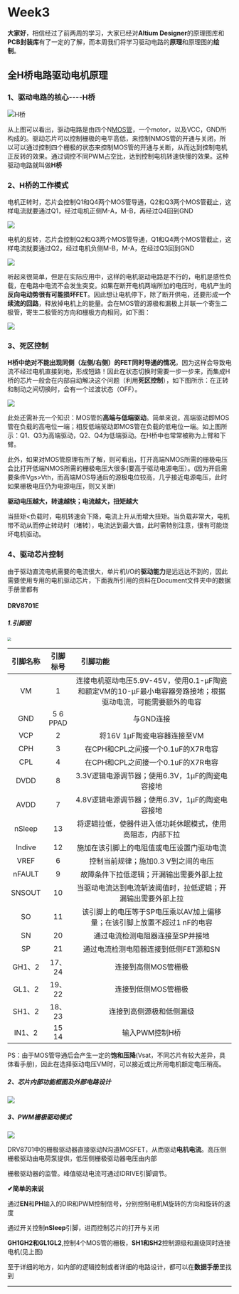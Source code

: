 # Week3

**大家好**，相信经过了前两周的学习，大家已经对**Altium Designer**的原理图库和**PCB封装库**有了一定的了解，而本周我们将学习驱动电路的**原理**和原理图的**绘制**。



## **全H桥电路驱动电机原理**

### 1、驱动电路的核心----H桥

![H桥](https://github.com/X-iye/Textnoob/blob/master/Image/H%E6%A1%A5.png?raw=true)

 从上图可以看出，驱动电路是由四个N[MOS管](https://so.csdn.net/so/search?q=MOS管&spm=1001.2101.3001.7020)，一个motor，以及VCC，GND所构成的。驱动芯片可以控制栅极的电平高低，来控制NMOS管的开通与关闭，所以可以通过控制四个栅极的状态来控制MOS管的开通与关断，从而达到控制电机正反转的效果。通过调控不同PWM占空比，达到控制电机转速快慢的效果。这种驱动电路就叫做**H桥**

### 2、H桥的工作模式

电机正转时，芯片会控制Q1和Q4两个MOS管导通，Q2和Q3两个MOS管截止，这样电流就要通过Q1，经过电机正侧M-A，M-B，再经过Q4回到GND

![](https://img-blog.csdnimg.cn/20200415125237908.png?x-oss-process=image/watermark,type_ZmFuZ3poZW5naGVpdGk,shadow_10,text_aHR0cHM6Ly9ibG9nLmNzZG4ubmV0L3FxXzQ0ODk3MTk0,size_16,color_FFFFFF,t_70)

电机的反转，芯片会控制Q2和Q3两个MOS管导通，Q1和Q4两个MOS管截止，这样电流就要通过Q2，经过电机负侧M-B，M-A，在经过Q3回到GND

![](https://img-blog.csdnimg.cn/20200415125111761.png?x-oss-process=image/watermark,type_ZmFuZ3poZW5naGVpdGk,shadow_10,text_aHR0cHM6Ly9ibG9nLmNzZG4ubmV0L3FxXzQ0ODk3MTk0,size_16,color_FFFFFF,t_70)



听起来很简单，但是在实际应用中，这样的电机驱动电路是不行的，电机是感性负载，在电路中电流不会发生突变。如果在断开电机两端所加的电压时，电机产生的**反向电动势很有可能损坏FET**。因此想让电机停下，除了断开供电，还要形成**一个续流的回路**，释放掉电机上的能量。会在MOS管的源极和漏极上并联一个寄生二极管，寄生二极管的方向和栅极方向相同，如下图：

![](https://img-blog.csdnimg.cn/20200415223448950.png?x-oss-process=image/watermark,type_ZmFuZ3poZW5naGVpdGk,shadow_10,text_aHR0cHM6Ly9ibG9nLmNzZG4ubmV0L3FxXzQ0ODk3MTk0,size_16,color_FFFFFF,t_70)



### **3、死区控制**

**H桥中绝对不能出现同侧（左侧/右侧）的FET同时导通的情况**，因为这样会导致电流不经过电机直接到地，形成短路！因此在状态切换时需要一步一步来，而集成H桥的芯片一般会在内部自动解决这个问题（利用**死区控制**），如下图所示：在正转和制动之间切换时，会有一个过渡状态（OFF）。

![](https://img-blog.csdnimg.cn/20200417092217383.png?x-oss-process=image/watermark,type_ZmFuZ3poZW5naGVpdGk,shadow_10,text_aHR0cHM6Ly9ibG9nLmNzZG4ubmV0L3FxXzQ0ODk3MTk0,size_16,color_FFFFFF,t_70)

此处还需补充一个知识：MOS管的**高端与低端驱动**。简单来说，高端驱动即MOS管在负载的高电位一端；相反低端驱动即MOS管在负载的低电位一端。如上图所示：Q1、Q3为高端驱动，Q2、Q4为低端驱动。在H桥中也常常被称为上臂和下臂。

此外，如果对MOS管原理有所了解，则可看出，打开高端NMOS所需的栅极电压会比打开低端NMOS所需的栅极电压大很多(要高于驱动电源电压）。(因为开启需要条件Vgs>Vth，而高端MOS导通后的源极电位较高，几乎接近电源电压，此时如果栅极电压仍为电源电压，则又关断)

**驱动电压越大，转速越快；电流越大，扭矩越大**

当扭矩<负载时，电机转速会下降，电流上升从而增大扭矩。当负载非常大，电机带不动从而停止转动时（堵转），电流达到最大值，此时需特别注意，很有可能烧坏电机驱动。

### **4、驱动芯片控制**

由于驱动直流电机需要的电流很大，单片机I/O的**驱动能力**是远远达不到的，因此需要使用专用的电机驱动芯片，下面我所引用的资料在Document文件夹中的数据手册里都有

#### **DRV8701E**

##### 1.引脚图

<img src="https://github.com/X-iye/Textnoob/blob/master/Image/%E5%BC%95%E8%84%9A.png?raw=true" style="zoom:50%;" />



| 引脚名称 | 引脚标号 | 引脚功能&nbsp;&nbsp;&nbsp;&nbsp;&nbsp;&nbsp;&nbsp;&nbsp;&nbsp;&nbsp;&nbsp;&nbsp;&nbsp;&nbsp;&nbsp;&nbsp;&nbsp;&nbsp;&nbsp;&nbsp;&nbsp;&nbsp;&nbsp;&nbsp;&nbsp;&nbsp;&nbsp;&nbsp;&nbsp;&nbsp;&nbsp;&nbsp;&nbsp;&nbsp;&nbsp;&nbsp;&nbsp;&nbsp;&nbsp;&nbsp;&nbsp;&nbsp;&nbsp;&nbsp;&nbsp;&nbsp;&nbsp;&nbsp;&nbsp;&nbsp;&nbsp;&nbsp;&nbsp;&nbsp;&nbsp;&nbsp;&nbsp;&nbsp;&nbsp; |
| :------: | :------: | :----------------------------------------------------------: |
|    VM    |    1     | 连接电机驱动电压5.9V-45V，使用0.1-µF陶瓷和额定VM的10-µF最小电容器旁路接地；根据驱动电流，可能需要额外的电容 |
|   GND    | 5 6 PPAD |                          与GND连接                           |
|   VCP    |    2     |                 将16V 1µF陶瓷电容器连接至VM                  |
|   CPH    |    3     |              在CPH和CPL之间接一个0.1uF的X7R电容              |
|   CPL    |    4     |              在CPH和CPL之间接一个0.1uF的X7R电容              |
|   DVDD   |    8     |       3.3V逻辑电源调节器；使用6.3V，1µF的陶瓷电容接地        |
|   AVDD   |    7     |       4.8V逻辑电源调节器；使用6.3V，1µF的陶瓷电容接地        |
|  nSleep  |    13    |  将逻辑拉低，使器件进入低功耗休眠模式，使用高阻态，内部下拉  |
|  Indive  |    12    |          施加在该引脚上的电阻值或电压设置门驱动电流          |
|   VREF   |    6     |             控制当前规律；施加0.3 V到之间的电压              |
|  nFAULT  |    9     |           故障条件下拉低逻辑；开漏输出需要外部上拉           |
|  SNSOUT  |    10    | 当驱动电流达到电流斩波阈值时，拉低逻辑；开漏输出需要外部上拉 |
|    SO    |    11    | 该引脚上的电压等于SP电压乘以AV加上偏移量；在该引脚上放置不超过1 nF的电容 |
|    SN    |    20    |               通过电流检测电阻器连接至SP并接地               |
|    SP    |    21    |            通过电流检测电阻器连接到低侧FET源和SN             |
|  GH1、2  |  17、24  |                     连接到高侧MOS管栅极                      |
|  GL1、2  |  19、22  |                     连接到低侧MOS管栅极                      |
|  SH1、2  |  18、23  |                   连接到高侧源极和低侧漏级                   |
|  IN1、2  |  15 14   |                        输入PWM控制H桥                        |



PS：由于MOS管导通后会产生一定的**饱和压降**(Vsat，不同芯片有较大差异，具体看手册)，因此在选择驱动电压VM时，可以接近或比所用电机额定电压稍高。

##### 2、芯片内部功能框图及外部电路设计

![](https://github.com/X-iye/Textnoob/blob/master/Image/DRV8701E%E5%85%B8%E5%9E%8B%E7%94%B5%E8%B7%AF.png?raw=true)

##### 3、PWM栅极驱动模式

![](https://github.com/X-iye/Textnoob/blob/master/Image/PWM%E8%B0%83%E6%8E%A7.png?raw=true)

DRV8701中的栅极驱动器直接驱动N沟道MOSFET，从而驱动**电机电流**。高压侧栅极驱动由电荷泵提供，低压侧栅极驱动器电压由内部

栅极驱动器的监管。峰值驱动电流可通过IDRIVE引脚调节。

**✔简单的来说**

通过**EN**和**PH**输入的DIR和PWM控制信号，分别控制电机M旋转的方向和旋转的速度

通过开关控制**nSleep**引脚，进而控制芯片的打开与关闭

**GH1GH2和GL1GL2**,控制4个MOS管的栅极，**SH1和SH2**控制源级和漏级同时连接电机(见上图)

至于详细的地方，如内部的逻辑控制或者详细的电路设计，都可以在**数据手册**里找到

---

##### 





















